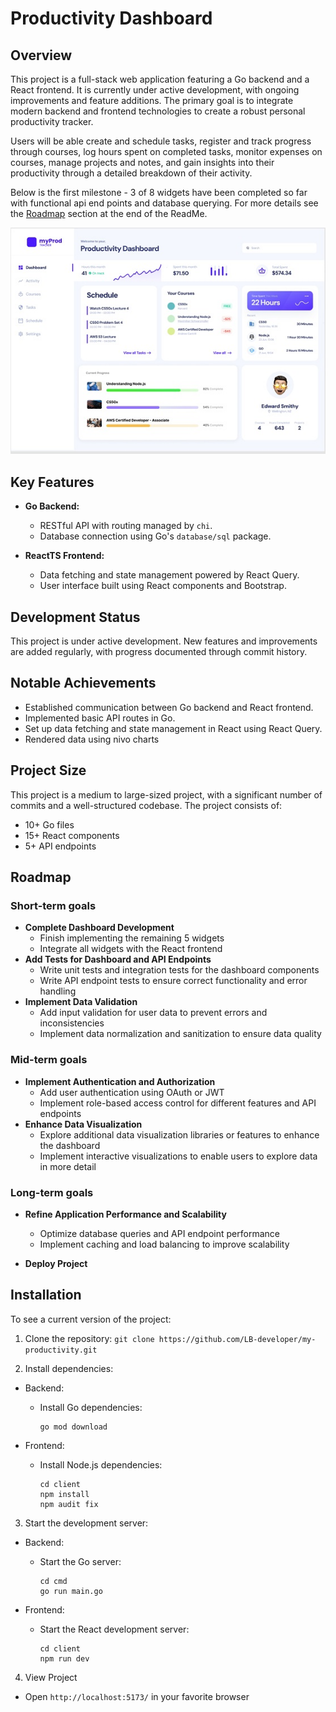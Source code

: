 # Productivity Dashboard

## Overview

This project is a full-stack web application featuring a Go backend and a React frontend. It is currently under active development, with ongoing improvements and feature additions. The primary goal is to integrate modern backend and frontend technologies to create a robust personal productivity tracker.

Users will be able create and schedule tasks, register and track progress through courses, log hours spent on completed tasks, monitor expenses on courses, manage projects and notes, and gain insights into their productivity through a detailed breakdown of their activity.

Below is the first milestone - 3 of 8 widgets have been completed so far with functional api end points and database querying.
For more details see the [Roadmap](#roadmap) section at the end of the ReadMe.

![Dashboard Goal (small preview)](./docs/Dashboard_Goal_Mini.jpg)

## Key Features

- **Go Backend:**

  - RESTful API with routing managed by `chi`.
  - Database connection using Go's `database/sql` package.

- **ReactTS Frontend:**

  - Data fetching and state management powered by React Query.
  - User interface built using React components and Bootstrap.

## Development Status

This project is under active development. New features and improvements are added regularly, with progress documented through commit history.

## Notable Achievements

- Established communication between Go backend and React frontend.
- Implemented basic API routes in Go.
- Set up data fetching and state management in React using React Query.
- Rendered data using nivo charts

## Project Size

This project is a medium to large-sized project, with a significant number of commits and a well-structured codebase. The project consists of:

- 10+ Go files
- 15+ React components
- 5+ API endpoints

## Roadmap

### Short-term goals

- **Complete Dashboard Development**
  - Finish implementing the remaining 5 widgets
  - Integrate all widgets with the React frontend
- **Add Tests for Dashboard and API Endpoints**
  - Write unit tests and integration tests for the dashboard components
  - Write API endpoint tests to ensure correct functionality and error handling
- **Implement Data Validation**
  - Add input validation for user data to prevent errors and inconsistencies
  - Implement data normalization and sanitization to ensure data quality

### Mid-term goals

- **Implement Authentication and Authorization**
  - Add user authentication using OAuth or JWT
  - Implement role-based access control for different features and API endpoints
- **Enhance Data Visualization**
  - Explore additional data visualization libraries or features to enhance the dashboard
  - Implement interactive visualizations to enable users to explore data in more detail

### Long-term goals

- **Refine Application Performance and Scalability**
  - Optimize database queries and API endpoint performance
  - Implement caching and load balancing to improve scalability

- **Deploy Project**

## Installation

To see a current version of the project:

1. Clone the repository: `git clone https://github.com/LB-developer/my-productivity.git`

2. Install dependencies:

- Backend:

  - Install Go dependencies:
    ```
    go mod download
    ```

- Frontend:
  - Install Node.js dependencies:
    ```
    cd client
    npm install
    npm audit fix
    ```

3. Start the development server:

- Backend:

  - Start the Go server:
    ```
    cd cmd
    go run main.go
    ```

- Frontend:

  - Start the React development server:
    ```
    cd client
    npm run dev
    ```

4. View Project

- Open `http://localhost:5173/` in your favorite browser
